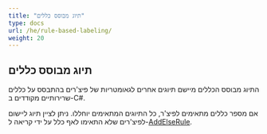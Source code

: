 ```yaml
---
title: "תיוג מבוסס כללים"
type: docs
url: /he/rule-based-labeling/
weight: 20
---
```


## **תיוג מבוסס כללים**
התיוג מבוסס הכללים מיישם תיוגים אחרים לגאומטריות של פיצ'רים בהתבסס על כללים שרירותיים מקודדים ב-C#.

אם מספר כללים מתאימים לפיצ'ר, כל התיוגים המתאימים יוחללו. ניתן לציין תיוג ליישום לפיצ'רים שלא התאימו לאף כלל על ידי קריאה ל-[AddElseRule](https://reference.aspose.com/gis/net/aspose.gis.rendering.labelings/rulebasedlabeling/methods/addelserule).
